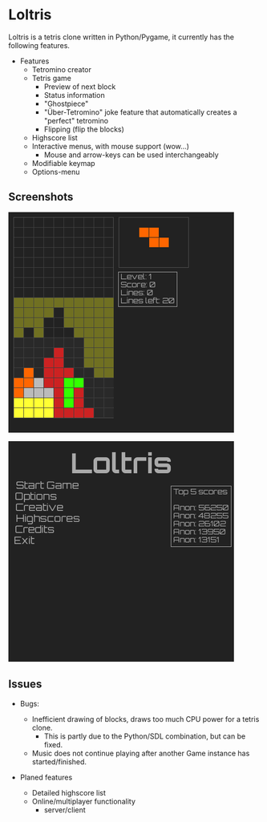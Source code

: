 Loltris
=======

Loltris is a tetris clone written in Python/Pygame, it currently has the following
features.

* Features
  * Tetromino creator
  * Tetris game
    * Preview of next block
    * Status information
    * "Ghostpiece"
    * "Über-Tetromino" joke feature that automatically creates a "perfect" tetromino
    * Flipping (flip the blocks)
  * Highscore list
  * Interactive menus, with mouse support (wow...)
    * Mouse and arrow-keys can be used interchangeably
  * Modifiable keymap
  * Options-menu

## Screenshots

![Überblock](Screenshots/loltris_uberblock.png)

![Main menu](Screenshots/loltris_mainmenu.png)

## Issues

* Bugs:
  * Inefficient drawing of blocks, draws too much CPU power for a tetris clone.
    * This is partly due to the Python/SDL combination, but can be fixed.
  * Music does not continue playing after another Game instance has started/finished.

* Planed features
  * Detailed highscore list
  * Online/multiplayer functionality
    * server/client
